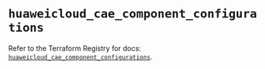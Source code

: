 # `huaweicloud_cae_component_configurations`

Refer to the Terraform Registry for docs: [`huaweicloud_cae_component_configurations`](https://registry.terraform.io/providers/huaweicloud/huaweicloud/1.71.1/docs/resources/cae_component_configurations).
